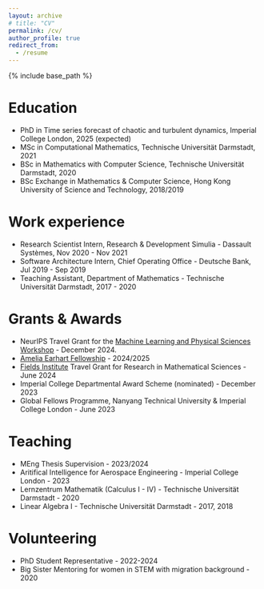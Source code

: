 ```yaml
---
layout: archive
# title: "CV"
permalink: /cv/
author_profile: true
redirect_from:
  - /resume
---
```


{% include base_path %}

Education
======
* PhD in Time series forecast of chaotic and turbulent dynamics, Imperial College London, 2025 (expected)
* MSc in Computational Mathematics, Technische Universität Darmstadt, 2021
* BSc in Mathematics with Computer Science, Technische Universität Darmstadt, 2020
* BSc Exchange in Mathematics & Computer Science, Hong Kong University of Science and Technology, 2018/2019

Work experience
======
* Research Scientist Intern, Research & Development Simulia - Dassault Systèmes, Nov 2020 - Nov 2021
* Software Architecture Intern, Chief Operating Office - Deutsche Bank, Jul 2019 - Sep 2019
* Teaching Assistant, Department of Mathematics - Technische Universität Darmstadt, 2017 - 2020

Grants & Awards
======
* NeurIPS Travel Grant for the <a href="https://ml4physicalsciences.github.io/2024/"> Machine Learning and Physical Sciences Workshop</a> - December 2024.
* <a href="https://www.zonta.org/Web/Programs/Education/Amelia_Earhart_Fellowship">Amelia Earhart Fellowship</a> - 2024/2025
* <a href="http://www.fields.utoronto.ca/">Fields Institute</a> Travel Grant for Research in Mathematical Sciences - June 2024
* Imperial College Departmental Award Scheme (nominated) - December 2023
* Global Fellows Programme, Nanyang Technical University & Imperial College London - June 2023


<!-- Work experience
======
* Spring 2024: Academic Pages Collaborator
  * Github University
  * Duties includes: Updates and improvements to template
  * Supervisor: The Users

* Fall 2015: Research Assistant
  * Github University
  * Duties included: Merging pull requests
  * Supervisor: Professor Hub

* Summer 2015: Research Assistant
  * Github University
  * Duties included: Tagging issues
  * Supervisor: Professor Git
   -->

<!-- Publications
======
  <ul>{% for post in site.publications reversed %}
    {% include archive-single-cv.html %}
  {% endfor %}</ul>
   -->
<!-- Talks
======
  <ul>{% for post in site.talks reversed %}
    {% include archive-single-talk-cv.html  %}
  {% endfor %}</ul>
   -->

   
Teaching
======
* MEng Thesis Supervision - 2023/2024
* Aritifical Intelligence for Aerospace Engineering - Imperial College London - 2023
* Lernzentrum Mathematik (Calculus I - IV) - Technische Universität Darmstadt - 2020
* Linear Algebra I - Technische Universität Darmstadt - 2017, 2018


  
Volunteering
======
* PhD Student Representative - 2022-2024
* Big Sister Mentoring for women in STEM with migration background - 2020
